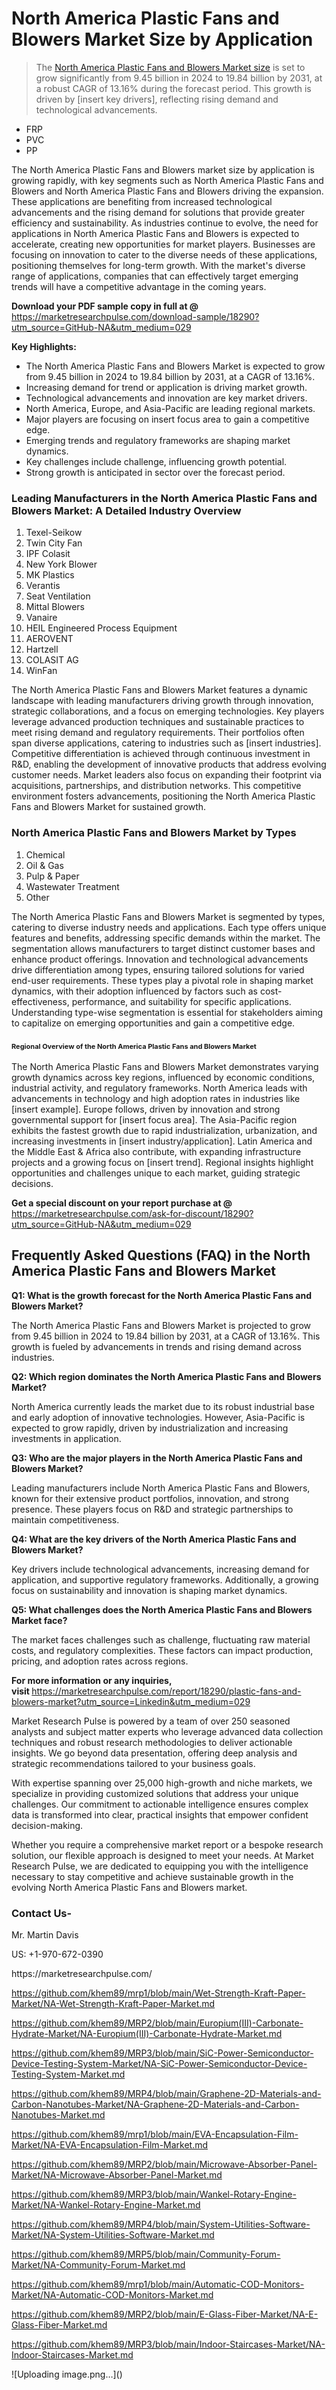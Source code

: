<h1>North America Plastic Fans and Blowers Market&nbsp;Size by Application</h1><blockquote><p>The <a href="https://marketresearchpulse.com/download-sample/18290?utm_source=GitHub-NA&amp;utm_medium=029">North America Plastic Fans and Blowers Market size</a> is set to grow significantly from 9.45 billion in 2024 to 19.84 billion by 2031, at a robust CAGR of 13.16% during the forecast period. This growth is driven by [insert key drivers], reflecting rising demand and technological advancements.</p></blockquote><ul><li>FRP<li> PVC<li> PP</li></ul><p>The North America Plastic Fans and Blowers market size by application is growing rapidly, with key segments such as North America Plastic Fans and Blowers and North America Plastic Fans and Blowers driving the expansion. These applications are benefiting from increased technological advancements and the rising demand for solutions that provide greater efficiency and sustainability. As industries continue to evolve, the need for applications in North America Plastic Fans and Blowers is expected to accelerate, creating new opportunities for market players. Businesses are focusing on innovation to cater to the diverse needs of these applications, positioning themselves for long-term growth. With the market's diverse range of applications, companies that can effectively target emerging trends will have a competitive advantage in the coming years.</p><p><strong>Download your PDF sample copy in full at @ </strong><a href="https://marketresearchpulse.com/download-sample/18290?utm_source=GitHub-NA&amp;utm_medium=029">https://marketresearchpulse.com/download-sample/18290?utm_source=GitHub-NA&amp;utm_medium=029</a></p><p><strong>Key Highlights: </strong></p><ul><li>The North America Plastic Fans and Blowers Market is expected to grow from 9.45 billion in 2024 to 19.84 billion by 2031, at a CAGR of 13.16%.</li><li>Increasing demand for trend or application is driving market growth.</li><li>Technological advancements and innovation are key market drivers.</li><li>North America, Europe, and Asia-Pacific are leading regional markets.</li><li>Major players are focusing on insert focus area to gain a competitive edge.</li><li>Emerging trends and regulatory frameworks are shaping market dynamics.</li><li>Key challenges include challenge, influencing growth potential.</li><li>Strong growth is anticipated in sector over the forecast period.</li></ul><h3>Leading Manufacturers in the North America Plastic Fans and Blowers Market: A Detailed Industry Overview</h3><ol><li>Texel-Seikow</li><li>Twin City Fan</li><li>IPF Colasit</li><li>New York Blower</li><li>MK Plastics</li><li>Verantis</li><li>Seat Ventilation</li><li>Mittal Blowers</li><li>Vanaire</li><li>HEIL Engineered Process Equipment</li><li>AEROVENT</li><li>Hartzell</li><li>COLASIT AG</li><li>WinFan</li></ol><div class="flex max-w-full flex-col flex-grow"><div class="min-h-8 text-message flex w-full flex-col items-end gap-2 whitespace-normal break-words [.text-message+&amp;]:mt-5" dir="auto" data-message-author-role="assistant" data-message-id="fd8432e4-4910-450d-b182-61b7bfb0a01f" data-message-model-slug="gpt-4o"><div class="flex w-full flex-col gap-1 empty:hidden first:pt-[3px]"><div class="markdown prose w-full break-words dark:prose-invert light"><p>The North America Plastic Fans and Blowers Market features a dynamic landscape with leading manufacturers driving growth through innovation, strategic collaborations, and a focus on emerging technologies. Key players leverage advanced production techniques and sustainable practices to meet rising demand and regulatory requirements. Their portfolios often span diverse applications, catering to industries such as [insert industries]. Competitive differentiation is achieved through continuous investment in R&amp;D, enabling the development of innovative products that address evolving customer needs. Market leaders also focus on expanding their footprint via acquisitions, partnerships, and distribution networks. This competitive environment fosters advancements, positioning the North America Plastic Fans and Blowers Market for sustained growth.</p></div></div></div></div><h3>North America Plastic Fans and Blowers Market by Types</h3><ol><li>Chemical<li> Oil & Gas<li> Pulp & Paper<li> Wastewater Treatment<li> Other</li></ol><div class="flex max-w-full flex-col flex-grow"><div class="min-h-8 text-message flex w-full flex-col items-end gap-2 whitespace-normal break-words [.text-message+&amp;]:mt-5" dir="auto" data-message-author-role="assistant" data-message-id="084470be-0bb7-4664-bddf-5156b4f41249" data-message-model-slug="gpt-4o-mini"><div class="flex w-full flex-col gap-1 empty:hidden first:pt-[3px]"><div class="markdown prose w-full break-words dark:prose-invert light"><p>The North America Plastic Fans and Blowers Market is segmented by types, catering to diverse industry needs and applications. Each type offers unique features and benefits, addressing specific demands within the market. The segmentation allows manufacturers to target distinct customer bases and enhance product offerings. Innovation and technological advancements drive differentiation among types, ensuring tailored solutions for varied end-user requirements. These types play a pivotal role in shaping market dynamics, with their adoption influenced by factors such as cost-effectiveness, performance, and suitability for specific applications. Understanding type-wise segmentation is essential for stakeholders aiming to capitalize on emerging opportunities and gain a competitive edge.</p></div></div></div></div><h3><span style="font-size: 11px;">Regional Overview of the North America Plastic Fans and Blowers Market</span></h3><div class="flex max-w-full flex-col flex-grow"><div class="min-h-8 text-message flex w-full flex-col items-end gap-2 whitespace-normal break-words [.text-message+&amp;]:mt-5" dir="auto" data-message-author-role="assistant" data-message-id="e9038762-ce64-4e30-91c9-9bd413514231" data-message-model-slug="gpt-4o-mini"><div class="flex w-full flex-col gap-1 empty:hidden first:pt-[3px]"><div class="markdown prose w-full break-words dark:prose-invert light"><p>The North America Plastic Fans and Blowers Market demonstrates varying growth dynamics across key regions, influenced by economic conditions, industrial activity, and regulatory frameworks. North America leads with advancements in technology and high adoption rates in industries like [insert example]. Europe follows, driven by innovation and strong governmental support for [insert focus area]. The Asia-Pacific region exhibits the fastest growth due to rapid industrialization, urbanization, and increasing investments in [insert industry/application]. Latin America and the Middle East &amp; Africa also contribute, with expanding infrastructure projects and a growing focus on [insert trend]. Regional insights highlight opportunities and challenges unique to each market, guiding strategic decisions.</p></div></div></div></div><p><strong>Get a special discount on your report purchase at @ </strong><a href="https://marketresearchpulse.com/ask-for-discount/18290?utm_source=GitHub-NA&amp;utm_medium=029">https://marketresearchpulse.com/ask-for-discount/18290?utm_source=GitHub-NA&amp;utm_medium=029</a></p><h2>Frequently Asked Questions (FAQ) in the North America Plastic Fans and Blowers Market</h2><p><strong>Q1: What is the growth forecast for the North America Plastic Fans and Blowers Market?</strong></p><p>The North America Plastic Fans and Blowers Market is projected to grow from 9.45 billion in 2024 to 19.84 billion by 2031, at a CAGR of 13.16%. This growth is fueled by advancements in trends and rising demand across industries.</p><p><strong>Q2: Which region dominates the North America Plastic Fans and Blowers Market?</strong></p><p>North America currently leads the market due to its robust industrial base and early adoption of innovative technologies. However, Asia-Pacific is expected to grow rapidly, driven by industrialization and increasing investments in application.</p><p><strong>Q3: Who are the major players in the North America Plastic Fans and Blowers Market?</strong></p><p>Leading manufacturers include North America Plastic Fans and Blowers, known for their extensive product portfolios, innovation, and strong presence. These players focus on R&amp;D and strategic partnerships to maintain competitiveness.</p><p><strong>Q4: What are the key drivers of the North America Plastic Fans and Blowers Market?</strong></p><p>Key drivers include technological advancements, increasing demand for application, and supportive regulatory frameworks. Additionally, a growing focus on sustainability and innovation is shaping market dynamics.</p><p><strong>Q5: What challenges does the North America Plastic Fans and Blowers Market face?</strong></p><p>The market faces challenges such as challenge, fluctuating raw material costs, and regulatory complexities. These factors can impact production, pricing, and adoption rates across regions.</p><p><strong>For more information or any inquiries, visit&nbsp;</strong><a href="https://marketresearchpulse.com/report/18290/plastic-fans-and-blowers-market?utm_source=Linkedin&utm_medium=029">https://marketresearchpulse.com/report/18290/plastic-fans-and-blowers-market?utm_source=Linkedin&utm_medium=029</a></p><p>Market Research Pulse is powered by a team of over 250 seasoned analysts and subject matter experts who leverage advanced data collection techniques and robust research methodologies to deliver actionable insights. We go beyond data presentation, offering deep analysis and strategic recommendations tailored to your business goals.</p><p>With expertise spanning over 25,000 high-growth and niche markets, we specialize in providing customized solutions that address your unique challenges. Our commitment to actionable intelligence ensures complex data is transformed into clear, practical insights that empower confident decision-making.</p><p>Whether you require a comprehensive market report or a bespoke research solution, our flexible approach is designed to meet your needs. At Market Research Pulse, we are dedicated to equipping you with the intelligence necessary to stay competitive and achieve sustainable growth in the evolving North America Plastic Fans and Blowers market.</p><h3><strong>Contact Us-</strong></h3><p>Mr. Martin Davis</p><p>US: +1-970-672-0390</p><p>https://marketresearchpulse.com/</p><p><a href="https://github.com/khem89/mrp1/blob/main/Wet-Strength-Kraft-Paper-Market/NA-Wet-Strength-Kraft-Paper-Market.md">https://github.com/khem89/mrp1/blob/main/Wet-Strength-Kraft-Paper-Market/NA-Wet-Strength-Kraft-Paper-Market.md</a></p><p><a href="https://github.com/khem89/MRP2/blob/main/Europium(III)-Carbonate-Hydrate-Market/NA-Europium(III)-Carbonate-Hydrate-Market.md">https://github.com/khem89/MRP2/blob/main/Europium(III)-Carbonate-Hydrate-Market/NA-Europium(III)-Carbonate-Hydrate-Market.md</a></p><p><a href="https://github.com/khem89/MRP3/blob/main/SiC-Power-Semiconductor-Device-Testing-System-Market/NA-SiC-Power-Semiconductor-Device-Testing-System-Market.md">https://github.com/khem89/MRP3/blob/main/SiC-Power-Semiconductor-Device-Testing-System-Market/NA-SiC-Power-Semiconductor-Device-Testing-System-Market.md</a></p><p><a href="https://github.com/khem89/MRP4/blob/main/Graphene-2D-Materials-and-Carbon-Nanotubes-Market/NA-Graphene-2D-Materials-and-Carbon-Nanotubes-Market.md">https://github.com/khem89/MRP4/blob/main/Graphene-2D-Materials-and-Carbon-Nanotubes-Market/NA-Graphene-2D-Materials-and-Carbon-Nanotubes-Market.md</a></p><p><a href="https://github.com/khem89/mrp1/blob/main/EVA-Encapsulation-Film-Market/NA-EVA-Encapsulation-Film-Market.md">https://github.com/khem89/mrp1/blob/main/EVA-Encapsulation-Film-Market/NA-EVA-Encapsulation-Film-Market.md</a></p><p><a href="https://github.com/khem89/MRP2/blob/main/Microwave-Absorber-Panel-Market/NA-Microwave-Absorber-Panel-Market.md">https://github.com/khem89/MRP2/blob/main/Microwave-Absorber-Panel-Market/NA-Microwave-Absorber-Panel-Market.md</a></p><p><a href="https://github.com/khem89/MRP3/blob/main/Wankel-Rotary-Engine-Market/NA-Wankel-Rotary-Engine-Market.md">https://github.com/khem89/MRP3/blob/main/Wankel-Rotary-Engine-Market/NA-Wankel-Rotary-Engine-Market.md</a></p><p><a href="https://github.com/khem89/MRP4/blob/main/System-Utilities-Software-Market/NA-System-Utilities-Software-Market.md">https://github.com/khem89/MRP4/blob/main/System-Utilities-Software-Market/NA-System-Utilities-Software-Market.md</a></p><p><a href="https://github.com/khem89/MRP5/blob/main/Community-Forum-Market/NA-Community-Forum-Market.md">https://github.com/khem89/MRP5/blob/main/Community-Forum-Market/NA-Community-Forum-Market.md</a></p><p><a href="https://github.com/khem89/mrp1/blob/main/Automatic-COD-Monitors-Market/NA-Automatic-COD-Monitors-Market.md">https://github.com/khem89/mrp1/blob/main/Automatic-COD-Monitors-Market/NA-Automatic-COD-Monitors-Market.md</a></p><p><a href="https://github.com/khem89/MRP2/blob/main/E-Glass-Fiber-Market/NA-E-Glass-Fiber-Market.md">https://github.com/khem89/MRP2/blob/main/E-Glass-Fiber-Market/NA-E-Glass-Fiber-Market.md</a></p><p><a href="https://github.com/khem89/MRP3/blob/main/Indoor-Staircases-Market/NA-Indoor-Staircases-Market.md">https://github.com/khem89/MRP3/blob/main/Indoor-Staircases-Market/NA-Indoor-Staircases-Market.md</a></p>
![Uploading image.png…]()
